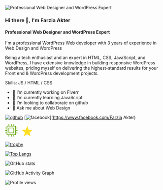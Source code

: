 ![Professional Web Designer and WordPress Expert](https://media-exp1.licdn.com/dms/image/C5616AQHF-UVjnhAu4w/profile-displaybackgroundimage-shrink_350_1400/0/1659470913499?e=1665619200&v=beta&t=tHbePS1CP8KaBlmMtAqdXmyzSiWZ2mczi7IRFb_UqfU)
### Hi there 👋, I'm Farzia Akter
#### Professional Web Designer and WordPress Expert


I'm a professional WordPress Web developer with 3 years of experience in Web Design and WordPress

Being a tech enthusiast and an expert in HTML, CSS, JavaScript, and WordPress, I have extensive knowledge in building responsive WordPress websites, priding myself on delivering the highest-standard results for your Front end & WordPress development projects.

Skills:  JS / HTML / CSS

- 🔭 I’m currently working on Fiverr 
- 🌱 I’m currently learning JavaScript 
- 👯 I’m looking to collaborate on github 
- 💬 Ask me about Web Design 


[<img src='https://cdn.jsdelivr.net/npm/simple-icons@3.0.1/icons/github.svg' alt='github' height='40'>](https://github.com/Ema0052)  [<img src='https://cdn.jsdelivr.net/npm/simple-icons@3.0.1/icons/facebook.svg' alt='facebook' height='40'>](https://www.facebook.com/Farzia Akter)  

<a href='https://docs.github.com/en/developers'><img src='https://raw.githubusercontent.com/acervenky/animated-github-badges/master/assets/devbadge.gif' width='40' height='40'></a> <a href='https://stars.github.com/'><img src='https://raw.githubusercontent.com/acervenky/animated-github-badges/master/assets/starbadge.gif' width='35' height='35'></a> 

[![trophy](https://github-profile-trophy.vercel.app/?username=Ema0052)](https://github.com/ryo-ma/github-profile-trophy)

[![Top Langs](https://github-readme-stats.vercel.app/api/top-langs/?username=Ema0052)](https://github.com/anuraghazra/github-readme-stats)

![GitHub stats](https://github-readme-stats.vercel.app/api?username=Ema0052&show_icons=true)  

![GitHub Activity Graph](https://activity-graph.herokuapp.com/graph?username=Ema0052)  

![Profile views](https://gpvc.arturio.dev/Ema0052)  
